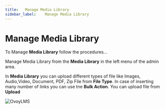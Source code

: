 ```yaml
---
title:   Manage Media Library
sidebar_label:    Manage Media Library
---
```


# Manage Media Library
To Manage **Media Library** follow the procedures…


 Manage Media Library from the **Media Library** in the left menu of the admin area.

In **Media Library** you can upload different types of file like Images, Audio,Video, Document, PDF, Zip File from **File Type**. In case of inserting many number of links you can use tne **Bulk Action**. You can upload file from **Upload** 

![OvoyLMS](/assets/ovoy/media_library.png)


